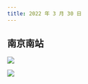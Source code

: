 ```yaml
---
title: 2022 年 3 月 30 日
---
```


## 南京南站

![](http://r.photo.store.qq.com/psc?/V12to3FW3aSvFz/TmEUgtj9EK6.7V8ajmQrEND.La1vTgd4gwIrzAmjWgkInx*UbAfxMpX3kT4DRcoqlrWbS5yW72RhTpb7XU0l6NWPidS7gcddjCIqb4GkftI!/r)

![](http://r.photo.store.qq.com/psc?/V12to3FW3aSvFz/TmEUgtj9EK6.7V8ajmQrENubvMif4W7r*wZep3drC3o3J7ITMCi2mE0uRX46hk4aAUEoE711*cW0aMZCJXpDLHLhr4SF2MTFjj.959MRiCc!/r)
